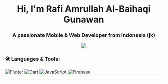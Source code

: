 <h1 align="center">Hi, I'm Rafi Amrullah Al-Baihaqi Gunawan</h1>
<h3 align="center">A passionate Mobile & Web Developer from Indonesia (jk)</h3>

<p align="center">
  <img src="https://readme-typing-svg.herokuapp.com?font=Fira+Code&size=24&pause=1000&color=F7F7F7&center=true&vCenter=true&width=435&lines=Welcome+to+my+GitHub!;I+love+Flutter+%26+Web+Dev;Let's+build+something+great+🚀" />

</p>



### 🛠️ Languages & Tools:
![Flutter](https://img.shields.io/badge/-Flutter-05122A?style=flat&logo=flutter)
![Dart](https://img.shields.io/badge/-Dart-05122A?style=flat&logo=dart)
![JavaScript](https://img.shields.io/badge/-JavaScript-05122A?style=flat&logo=javascript)
![Firebase](https://img.shields.io/badge/-Firebase-05122A?style=flat&logo=firebase)

---
